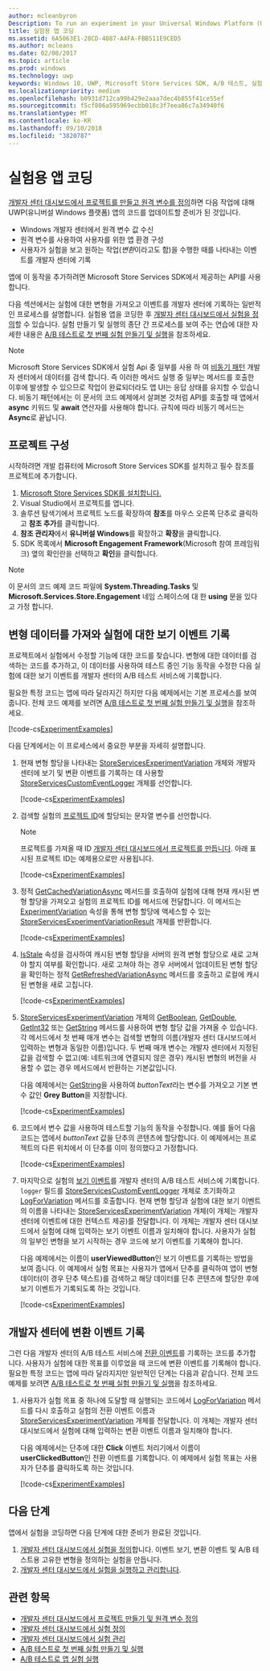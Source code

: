 ```yaml
---
author: mcleanbyron
Description: To run an experiment in your Universal Windows Platform (UWP) app with A/B testing, you must code the experiment in your app.
title: 실험용 앱 코딩
ms.assetid: 6A5063E1-28CD-4087-A4FA-FBB511E9CED5
ms.author: mcleans
ms.date: 02/08/2017
ms.topic: article
ms.prod: windows
ms.technology: uwp
keywords: Windows 10, UWP, Microsoft Store Services SDK, A/B 테스트, 실험
ms.localizationpriority: medium
ms.openlocfilehash: b0931d712ca99b429e2aaa7dec4b855f41ce55ef
ms.sourcegitcommit: f5cf806a595969ecbb018c3f7eea86c7a34940f6
ms.translationtype: MT
ms.contentlocale: ko-KR
ms.lasthandoff: 09/10/2018
ms.locfileid: "3820787"
---
```

# <a name="code-your-app-for-experimentation"></a>실험용 앱 코딩

[개발자 센터 대시보드에서 프로젝트를 만들고 원격 변수를 정의](create-a-project-and-define-remote-variables-in-the-dev-center-dashboard.md)하면 다음 작업에 대해 UWP(유니버설 Windows 플랫폼) 앱의 코드를 업데이트할 준비가 된 것입니다.
* Windows 개발자 센터에서 원격 변수 값 수신
* 원격 변수를 사용하여 사용자를 위한 앱 환경 구성
* 사용자가 실험을 보고 원하는 작업(*변환*이라고도 함)을 수행한 때를 나타내는 이벤트를 개발자 센터에 기록

앱에 이 동작을 추가하려면 Microsoft Store Services SDK에서 제공하는 API를 사용합니다.

다음 섹션에서는 실험에 대한 변형을 가져오고 이벤트를 개발자 센터에 기록하는 일반적인 프로세스를 설명합니다. 실험용 앱을 코딩한 후 [개발자 센터 대시보드에서 실험을 정의](define-your-experiment-in-the-dev-center-dashboard.md)할 수 있습니다. 실험 만들기 및 실행의 종단 간 프로세스를 보여 주는 연습에 대한 자세한 내용은 [A/B 테스트로 첫 번째 실험 만들기 및 실행](create-and-run-your-first-experiment-with-a-b-testing.md)을 참조하세요.

> [!NOTE]
> Microsoft Store Services SDK에서 실험 Api 중 일부를 사용 하 여 [비동기 패턴](../threading-async/asynchronous-programming-universal-windows-platform-apps.md) 개발자 센터에서 데이터를 검색 합니다. 즉 이러한 메서드 실행 중 일부는 메서드를 호출한 이후에 발생할 수 있으므로 작업이 완료되더라도 앱 UI는 응답 상태를 유지할 수 있습니다. 비동기 패턴에서는 이 문서의 코드 예제에서 살펴본 것처럼 API를 호출할 때 앱에서 **async** 키워드 및 **await** 연산자를 사용해야 합니다. 규칙에 따라 비동기 메서드는 **Async**로 끝납니다.

## <a name="configure-your-project"></a>프로젝트 구성

시작하려면 개발 컴퓨터에 Microsoft Store Services SDK를 설치하고 필수 참조를 프로젝트에 추가합니다.

1. [Microsoft Store Services SDK를 설치합니다.](microsoft-store-services-sdk.md#install-the-sdk)
2. Visual Studio에서 프로젝트를 엽니다.
3. 솔루션 탐색기에서 프로젝트 노드를 확장하여 **참조**를 마우스 오른쪽 단추로 클릭하고 **참조 추가**를 클릭합니다.
3. **참조 관리자**에서 **유니버설 Windows**를 확장하고 **확장**을 클릭합니다.
4. SDK 목록에서 **Microsoft Engagement Framework**(Microsoft 참여 프레임워크) 옆의 확인란을 선택하고 **확인**을 클릭합니다.

> [!NOTE]
> 이 문서의 코드 예제 코드 파일에 **System.Threading.Tasks** 및 **Microsoft.Services.Store.Engagement** 네임 스페이스에 대 한 **using** 문을 있다고 가정 합니다.

## <a name="get-variation-data-and-log-the-view-event-for-your-experiment"></a>변형 데이터를 가져와 실험에 대한 보기 이벤트 기록

프로젝트에서 실험에서 수정할 기능에 대한 코드를 찾습니다. 변형에 대한 데이터를 검색하는 코드를 추가하고, 이 데이터를 사용하여 테스트 중인 기능 동작을 수정한 다음 실험에 대한 보기 이벤트를 개발자 센터의 A/B 테스트 서비스에 기록합니다.

필요한 특정 코드는 앱에 따라 달라지긴 하지만 다음 예제에서는 기본 프로세스를 보여 줍니다. 전체 코드 예제를 보려면 [A/B 테스트로 첫 번째 실험 만들기 및 실행](create-and-run-your-first-experiment-with-a-b-testing.md)을 참조하세요.

[!code-cs[ExperimentExamples](./code/StoreSDKSamples/cs/ExperimentExamples.cs#ExperimentCodeSample)]

다음 단계에서는 이 프로세스에서 중요한 부분을 자세히 설명합니다.

1. 현재 변형 할당을 나타내는 [StoreServicesExperimentVariation](https://docs.microsoft.com/uwp/api/microsoft.services.store.engagement.storeservicesexperimentvariation) 개체와 개발자 센터에 보기 및 변환 이벤트를 기록하는 데 사용할 [StoreServicesCustomEventLogger](https://docs.microsoft.com/uwp/api/microsoft.services.store.engagement.storeservicescustomeventlogger) 개체를 선언합니다.

    [!code-cs[ExperimentExamples](./code/StoreSDKSamples/cs/ExperimentExamples.cs#Snippet1)]

2. 검색할 실험의 [프로젝트 ID](run-app-experiments-with-a-b-testing.md#terms)에 할당되는 문자열 변수를 선언합니다.
    > [!NOTE]
    > 프로젝트를 가져올 때 ID [개발자 센터 대시보드에서 프로젝트를 만듭니다](create-a-project-and-define-remote-variables-in-the-dev-center-dashboard.md). 아래 표시된 프로젝트 ID는 예제용으로만 사용됩니다.

    [!code-cs[ExperimentExamples](./code/StoreSDKSamples/cs/ExperimentExamples.cs#Snippet2)]

3. 정적 [GetCachedVariationAsync](https://docs.microsoft.com/uwp/api/microsoft.services.store.engagement.storeservicesexperimentvariation.getcachedvariationasync) 메서드를 호출하여 실험에 대해 현재 캐시된 변형 할당을 가져오고 실험의 프로젝트 ID를 메서드에 전달합니다. 이 메서드는 [ExperimentVariation](https://docs.microsoft.com/uwp/api/microsoft.services.store.engagement.storeservicesexperimentvariationresult.experimentvariation) 속성을 통해 변형 할당에 액세스할 수 있는 [StoreServicesExperimentVariationResult](https://docs.microsoft.com/uwp/api/microsoft.services.store.engagement.storeservicesexperimentvariationresult) 개체를 반환합니다.

    [!code-cs[ExperimentExamples](./code/StoreSDKSamples/cs/ExperimentExamples.cs#Snippet3)]

4. [IsStale](htthttps://docs.microsoft.com/uwp/api/microsoft.services.store.engagement.storeservicesexperimentvariation.isstale) 속성을 검사하여 캐시된 변형 할당을 서버의 원격 변형 할당으로 새로 고쳐야 할지 여부를 확인합니다. 새로 고쳐야 하는 경우 서버에서 업데이트된 변형 할당을 확인하는 정적 [GetRefreshedVariationAsync](https://docs.microsoft.com/uwp/api/microsoft.services.store.engagement.storeservicesexperimentvariation.getrefreshedvariationasync) 메서드를 호출하고 로컬에 캐시된 변형을 새로 고칩니다.

    [!code-cs[ExperimentExamples](./code/StoreSDKSamples/cs/ExperimentExamples.cs#Snippet4)]

5. [StoreServicesExperimentVariation](https://docs.microsoft.com/uwp/api/microsoft.services.store.engagement.storeservicesexperimentvariation) 개체의 [GetBoolean](https://docs.microsoft.com/uwp/api/microsoft.services.store.engagement.storeservicesexperimentvariation.getboolean), [GetDouble](https://docs.microsoft.com/uwp/api/microsoft.services.store.engagement.storeservicesexperimentvariation.getdouble), [GetInt32](https://docs.microsoft.com/uwp/api/microsoft.services.store.engagement.storeservicesexperimentvariation.getint32) 또는 [GetString](https://docs.microsoft.com/uwp/api/microsoft.services.store.engagement.storeservicesexperimentvariation.getstring) 메서드를 사용하여 변형 할당 값을 가져올 수 있습니다. 각 메서드에서 첫 번째 매개 변수는 검색할 변형의 이름(개발자 센터 대시보드에서 입력하는 변형과 동일한 이름)입니다. 두 번째 매개 변수는 개발자 센터에서 지정된 값을 검색할 수 없고(예: 네트워크에 연결되지 않은 경우) 캐시된 변형의 버전을 사용할 수 없는 경우 메서드에서 반환하는 기본값입니다.

    다음 예제에서는 [GetString](https://docs.microsoft.com/uwp/api/microsoft.services.store.engagement.storeservicesexperimentvariation.getstring)을 사용하여 *buttonText*라는 변수를 가져오고 기본 변수 값인 **Grey Button**을 지정합니다.

    [!code-cs[ExperimentExamples](./code/StoreSDKSamples/cs/ExperimentExamples.cs#Snippet5)]

6. 코드에서 변수 값을 사용하여 테스트할 기능의 동작을 수정합니다. 예를 들어 다음 코드는 앱에서 *buttonText* 값을 단추의 콘텐츠에 할당합니다. 이 예제에서는 프로젝트의 다른 위치에서 이 단추를 이미 정의했다고 가정합니다.

    [!code-cs[ExperimentExamples](./code/StoreSDKSamples/cs/ExperimentExamples.cs#Snippet6)]

7. 마지막으로 실험의 [보기 이벤트](run-app-experiments-with-a-b-testing.md#terms)를 개발자 센터의 A/B 테스트 서비스에 기록합니다. ```logger``` 필드를 [StoreServicesCustomEventLogger](https://docs.microsoft.com/uwp/api/microsoft.services.store.engagement.storeservicescustomeventlogger) 개체로 초기화하고 [LogForVariation](https://docs.microsoft.com/uwp/api/microsoft.services.store.engagement.storeservicescustomeventlogger.logforvariation) 메서드를 호출합니다. 현재 변형 할당과 실험에 대한 보기 이벤트의 이름을 나타내는 [StoreServicesExperimentVariation](https://docs.microsoft.com/uwp/api/microsoft.services.store.engagement.storeservicesexperimentvariation) 개체(이 개체는 개발자 센터에 이벤트에 대한 컨텍스트 제공)를 전달합니다. 이 개체는 개발자 센터 대시보드에서 실험에 대해 입력하는 보기 이벤트 이름과 일치해야 합니다. 사용자가 실험의 일부인 변형을 보기 시작하는 경우 코드에 보기 이벤트를 기록해야 합니다.

    다음 예제에서는 이름이 **userViewedButton**인 보기 이벤트를 기록하는 방법을 보여 줍니다. 이 예제에서 실험 목표는 사용자가 앱에서 단추를 클릭하여 앱이 변형 데이터(이 경우 단추 텍스트)를 검색하고 해당 데이터를 단추 콘텐츠에 할당한 후에 보기 이벤트가 기록되도록 하는 것입니다.

    [!code-cs[ExperimentExamples](./code/StoreSDKSamples/cs/ExperimentExamples.cs#Snippet7)]

## <a name="log-conversion-events-to-dev-center"></a>개발자 센터에 변환 이벤트 기록

그런 다음 개발자 센터의 A/B 테스트 서비스에 [전환 이벤트](run-app-experiments-with-a-b-testing.md#terms)를 기록하는 코드를 추가합니다. 사용자가 실험에 대한 목표를 이루었을 때 코드에 변환 이벤트를 기록해야 합니다. 필요한 특정 코드는 앱에 따라 달라지지만 일반적인 단계는 다음과 같습니다. 전체 코드 예제를 보려면 [A/B 테스트로 첫 번째 실험 만들기 및 실행](create-and-run-your-first-experiment-with-a-b-testing.md)을 참조하세요.

1. 사용자가 실험 목표 중 하나에 도달할 때 실행되는 코드에서 [LogForVariation](https://docs.microsoft.com/uwp/api/microsoft.services.store.engagement.storeservicescustomeventlogger.logforvariation) 메서드를 다시 호출하고 실험의 전환 이벤트 이름과 [StoreServicesExperimentVariation](https://docs.microsoft.com/uwp/api/microsoft.services.store.engagement.storeservicesexperimentvariation) 개체를 전달합니다. 이 개체는 개발자 센터 대시보드에서 실험에 대해 입력하는 변환 이벤트 이름과 일치해야 합니다.

    다음 예제에서는 단추에 대한 **Click** 이벤트 처리기에서 이름이 **userClickedButton**인 전환 이벤트를 기록합니다. 이 예제에서 실험 목표는 사용자가 단추를 클릭하도록 하는 것입니다.

    [!code-cs[ExperimentExamples](./code/StoreSDKSamples/cs/ExperimentExamples.cs#Snippet8)]

## <a name="next-steps"></a>다음 단계

앱에서 실험을 코딩하면 다음 단계에 대한 준비가 완료된 것입니다.
1. [개발자 센터 대시보드에서 실험을 정의](define-your-experiment-in-the-dev-center-dashboard.md)합니다. 이벤트 보기, 변환 이벤트 및 A/B 테스트용 고유한 변형을 정의하는 실험을 만듭니다.
2. [개발자 센터 대시보드에서 실험을 실행하고 관리합니다](manage-your-experiment.md).


## <a name="related-topics"></a>관련 항목

* [개발자 센터 대시보드에서 프로젝트 만들기 및 원격 변수 정의](create-a-project-and-define-remote-variables-in-the-dev-center-dashboard.md)
* [개발자 센터 대시보드에서 실험 정의](define-your-experiment-in-the-dev-center-dashboard.md)
* [개발자 센터 대시보드에서 실험 관리](manage-your-experiment.md)
* [A/B 테스트로 첫 번째 실험 만들기 및 실행](create-and-run-your-first-experiment-with-a-b-testing.md)
* [A/B 테스트로 앱 실험 실행](run-app-experiments-with-a-b-testing.md)
